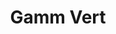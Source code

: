 ---
title: "Gamm Vert"
url: /saint-quentin-la-poterie/gamm-vert-route-de-saint-laurent-la-vernede/
shop: centre de jardinage
---